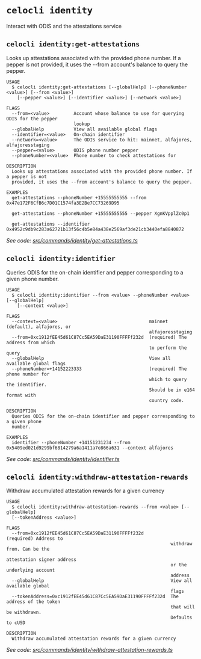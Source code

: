 # `celocli identity`

Interact with ODIS and the attestations service

## `celocli identity:get-attestations`

Looks up attestations associated with the provided phone number. If a pepper is not provided, it uses the --from account's balance to query the pepper.

```
USAGE
  $ celocli identity:get-attestations [--globalHelp] [--phoneNumber <value>] [--from <value>]
    [--pepper <value>] [--identifier <value>] [--network <value>]

FLAGS
  --from=<value>         Account whose balance to use for querying ODIS for the pepper
                         lookup
  --globalHelp           View all available global flags
  --identifier=<value>   On-chain identifier
  --network=<value>      The ODIS service to hit: mainnet, alfajores, alfajoresstaging
  --pepper=<value>       ODIS phone number pepper
  --phoneNumber=<value>  Phone number to check attestations for

DESCRIPTION
  Looks up attestations associated with the provided phone number. If a pepper is not
  provided, it uses the --from account's balance to query the pepper.

EXAMPLES
  get-attestations --phoneNumber +15555555555 --from 0x47e172F6CfB6c7D01C1574fa3E2Be7CC73269D95

  get-attestations --phoneNumber +15555555555 --pepper XgnKVpplZc0p1

  get-attestations --identifier 0x4952c9db9c283a62721b13f56c4b5e84a438e2569af3de21cb3440efa8840872
```

_See code: [src/commands/identity/get-attestations.ts](https://github.com/celo-org/developer-tooling/tree/master/packages/cli/src/commands/identity/get-attestations.ts)_

## `celocli identity:identifier`

Queries ODIS for the on-chain identifier and pepper corresponding to a given phone number.

```
USAGE
  $ celocli identity:identifier --from <value> --phoneNumber <value> [--globalHelp]
    [--context <value>]

FLAGS
  --context=<value>                                  mainnet (default), alfajores, or
                                                     alfajoresstaging
  --from=0xc1912fEE45d61C87Cc5EA59DaE31190FFFFf232d  (required) The address from which
                                                     to perform the query
  --globalHelp                                       View all available global flags
  --phoneNumber=+14152223333                         (required) The phone number for
                                                     which to query the identifier.
                                                     Should be in e164 format with
                                                     country code.

DESCRIPTION
  Queries ODIS for the on-chain identifier and pepper corresponding to a given phone
  number.

EXAMPLES
  identifier --phoneNumber +14151231234 --from 0x5409ed021d9299bf6814279a6a1411a7e866a631 --context alfajores
```

_See code: [src/commands/identity/identifier.ts](https://github.com/celo-org/developer-tooling/tree/master/packages/cli/src/commands/identity/identifier.ts)_

## `celocli identity:withdraw-attestation-rewards`

Withdraw accumulated attestation rewards for a given currency

```
USAGE
  $ celocli identity:withdraw-attestation-rewards --from <value> [--globalHelp]
  [--tokenAddress <value>]

FLAGS
  --from=0xc1912fEE45d61C87Cc5EA59DaE31190FFFFf232d          (required) Address to
                                                             withdraw from. Can be the
                                                             attestation signer address
                                                             or the underlying account
                                                             address
  --globalHelp                                               View all available global
                                                             flags
  --tokenAddress=0xc1912fEE45d61C87Cc5EA59DaE31190FFFFf232d  The address of the token
                                                             that will be withdrawn.
                                                             Defaults to cUSD

DESCRIPTION
  Withdraw accumulated attestation rewards for a given currency
```

_See code: [src/commands/identity/withdraw-attestation-rewards.ts](https://github.com/celo-org/developer-tooling/tree/master/packages/cli/src/commands/identity/withdraw-attestation-rewards.ts)_
